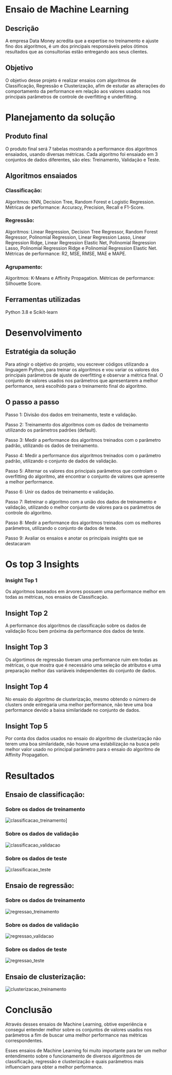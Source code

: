 # Ensaio de Machine Learning

## Descrição

A empresa Data Money acredita que a expertise no treinamento e ajuste fino dos algoritmos, é um dos principais responsáveis pelos ótimos resultados que as consultorias estão entregando aos seus clientes.

## Objetivo

O objetivo desse projeto é realizar ensaios com algoritmos de Classificação, Regressão e Clusterização, afim de estudar as alterações do comportamento da performance em relação aos valores usados nos principais parâmetros de controle de overfitting e underfitting.

# Planejamento da solução

## Produto final

O produto final será 7 tabelas mostrando a performance dos algoritmos ensaiados, usando diversas métricas. Cada algoritmo foi ensaiado em 3 conjuntos de dados diferentes, são eles: Treinamento, Validação e Teste.

## Algoritmos ensaiados

### Classificação:

Algoritmos: KNN, Decision Tree, Random Forest e Logistic Regression.
Métricas de performance: Accuracy, Precision, Recall e F1-Score.

### Regressão:

Algoritmos: Linear Regression, Decision Tree Regressor, Random Forest Regressor, Polinomial Regression, Linear Regression Lasso, Linear Regression Ridge, Linear Regression Elastic Net, Polinomial Regression Lasso, Polinomial Regression Ridge e Polinomial Regression Elastic Net.
Métricas de performance: R2, MSE, RMSE, MAE e MAPE.

### Agrupamento:

Algoritmos: K-Means e Affinity Propagation.
Métricas de performance: Silhouette Score.

## Ferramentas utilizadas

Python 3.8 e Scikit-learn

# Desenvolvimento

## Estratégia da solução

Para atingir o objetivo do projeto, vou escrever códigos utilizando a linguagem Python, para treinar os algoritmos e vou variar os valores dos principais parâmetros de ajuste de overfitting e observar a métrica final. O conjunto de valores usados nos parâmetros que apresentarem a melhor performance, será escolhido para o treinamento final do algoritmo.

## O passo a passo

Passo 1: Divisão dos dados em treinamento, teste e validação.

Passo 2: Treinamento dos algoritmos com os dados de treinamento utilizando os parâmetros padrões (default).

Passo 3: Medir a performance dos algoritmos treinados com o parâmetro padrão, utilizando os dados de treinamento.

Passo 4: Medir a performance dos algoritmos treinados com o parâmetro padrão, utilizando o conjunto de dados de validação.

Passo 5: Alternar os valores dos principais parâmetros que controlam o overfitting do algoritmo, até encontrar o conjunto de valores que apresente a melhor performance.

Passo 6: Unir os dados de treinamento e validação.

Passo 7: Retreinar o algoritmo com a união dos dados de treinamento e validação, utilizando o melhor conjunto de valores para os parâmetros de controle do algoritmo.

Passo 8: Medir a performance dos algoritmos treinados com os melhores parâmetros, utilizando o conjunto de dados de teste.

Passo 9: Avaliar os ensaios e anotar os principais insights que se destacaram

# Os top 3 Insights

### Insight Top 1

Os algoritmos baseados em árvores possuem uma performance melhor em todas as métricas, nos ensaios de Classificação.

## Insight Top 2

A performance dos algoritmos de classificação sobre os dados de validação ficou bem próxima da performance dos dados de teste.

## Insight Top 3

Os algortimos de regressão tiveram uma performance ruim em todas as métricas, o que mostra que é necessário uma seleção de atributos e uma preparação melhor das variáveis independentes do conjunto de dados.

## Insight Top 4

No ensaio do algoritmo de clusterização, mesmo obtendo o número de clusters onde entregaria uma melhor performance,  não teve uma boa performance devido a baixa similaridade no conjunto de dados. 

## Insight Top 5

Por conta dos dados usados no ensaio do algoritmo de clusterização não terem uma boa similaridade, não houve uma estabilização na busca pelo melhor valor usado no principal parâmetro para o ensaio do algoritmo de Affinity Propagation.

# Resultados

## Ensaio de classificação:

### Sobre os dados de treinamento

![classificacao_treinamento](img/ensaio_classificacao_dados_treinamento.png)]

### Sobre os dados de validação

![classificacao_validacao](img/ensaio_classificacao_dados_validacao.png)

### Sobre os dados de teste

![classificacao_teste]( img/ensaio_classificacao_dados_teste.png)

## Ensaio de regressão:

### Sobre os dados de treinamento

![regressao_treinamento]( img/ensaio_regressao_dados_treinamento.png)

### Sobre os dados de validação

![regressao_validacao]( img/ensaio_regressao_dados_validacao.png)

### Sobre os dados de teste

![regressao_teste]( img/ensaio_regressao_dados_teste.png)

## Ensaio de clusterização:

![clusterizacao_treinamento]( img/ensaio_clusterizacao.png)

# Conclusão

Através desses ensaios de Machine Learning, obtive experiência e consegui entender melhor sobre os conjuntos de valores usados nos parâmetros a fim de buscar uma melhor performance nas métricas correspondentes.

Esses ensaios de Machine Learning foi muito importante para ter um melhor entendimento sobre o funcionamento de diversos algoritmos de classificação, regressão e clusterização e quais parâmetros mais influenciam para obter a melhor performance.
